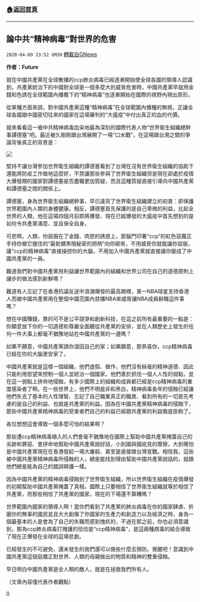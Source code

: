 ###  [:house:返回首頁](https://github.com/ourhimalayas/txt)
---

## 論中共“精神病毒”對世界的危害
`2020-04-09 23:52 GM30` [轉載自GNews](https://gnews.org/zh-hant/167941/)

**作者：Future**

就在中國共產黨在全球散播的ccp肺炎病毒已經逐漸開始使全球各國的領導人認識到，共產黨統治下的中國對全球是一個多麼大的威脅危害時，中國共產黨早就用金錢和色誘在全球範圍內播撒下的“精神病毒”也逐漸開始在國際的視野內現出原形。

從某種方面來說，對中國共產黨這種“精神病毒”在全球範圍內播種的無視，正讓全球各國跟中國密切往來的國家在這場審判的“大瘟疫”中付出真正的血的代價。

就來看看這一被中共精神病毒血染地最為深刻的國際代表人物“世界衛生組織總幹事譚德塞”吧。最近被久剛剛跟台灣展開了一場“口水戰”，在這場跟台灣之間的爭論背後真正的背景是：

![](https://s3.amazonaws.com/gnews-media-offload/wp-content/uploads/2020/04/09235036/image0-75.jpg)

堅持不讓台灣參加世界衛生組織的譚德塞看到了台灣在沒有世界衛生組織的協助下還能將防疫工作做地這麼好，不禁讓那些參與了世界衛生組織但是現在卻處於疫情大爆發期的國家對譚德塞是否盡職更加質疑，而且這種質疑直接引導向中國共產黨和譚德塞之間的關係上。

譚德塞，身為世界衛生組織總幹事，早已違背了世界衛生組織建立的初衷：即保護世界範圍內人類的身體健康。相反，譚德塞首先保護的是自己卑微的利益，比起全世界的人類，他在這場四個月前即將爆發、現在已經爆發的大瘟疫中首先想到的是如何令共產黨滿意、並且保全自身。

可悲啊，人類，你屈服在了金錢、肉慾的誘惑上，那腦門印著“ccp”的紅色惡魔正手持你被它握住的“最骯髒黑暗秘密的把柄”向你砸來，不用威脅你就能讓你屈服，讓“ccp的精神病毒”直接操控你的大腦，不用加入中國共產黨就直接讓你變成了中國共產黨的一員。

難道我們對中國共產黨用利益讓世界範圍內的組織和世界公司在自己的道德原則上讓步的做法感到新鮮嗎？

難道有人忘記了在香港抗議反送中浪潮爆發的最高期裡，某一NBA球星支持香港人而被中國共產黨用在整個中國范圍內禁播NBA來威脅讓NBA成員辭職這件事嗎？

想在中國賺錢，靠的可不是公平競爭和創新科技，在這之前所有最重要的一點是：你願意放下你的一切道德和尊嚴全面聽從共產黨的安排，並在人類歷史上發生的任何一件大事上都毫不猶豫地站在中國共產黨的一邊嗎？

如果不願意，中國共產黨請你滾回自己的家；如果願意，那恭喜你，ccp精神病毒已經在你的大腦里安家了。

中國共產黨就是這樣一個組織，他們虛假、做作，他們沒有絲毫的精神道德、因此只能利用慾望來控制一個人並統治一個國家，他們善於抓住一個人人性的弱點，並在這一弱點上拼命地侵蝕，有多少國際上的組織和成員都已經是ccp精神病毒的重度感染者了啊。在一些世界上，他們不明是非和黑白，精神病毒長年的侵蝕已經讓他們失去了基本的人性理智、忘記了自己職業真正的職責、看到所有的一切首先考慮的是自己的利益、也就是共產黨的利益。因為在中國共產黨精神病毒的侵蝕下，那些中國共產黨精神病毒的受害者們自己的利益已經跟共產黨的利益徹底掛鉤了。

各位想想這會導致一個多麼可怕的結果啊？

那些遭ccp精神病毒植入的人們會毫不猶豫地在國際上幫助中國共產黨掩蓋自己的劣跡和罪惡、會拼命地幫助中國共產黨說好話，小到國與國祇見的摩擦，大到哪怕是中國共產黨現在在香港發起一場大屠殺、甚至是直接跟台灣宣戰。相信我，這些被中國共產黨精神病毒所侵蝕的人，總是能找到理由幫助中國共產黨說話的，就跟他們總是能為自己的錯誤辯護一樣。

因為中國共產黨的精神病毒侵蝕到了世界衛生組織，所以世界衛生組織在疫情爆發的初期幫助中國共產黨掩蓋了真相，國際上只要相信了世界衛生組織就等於相信了共產黨，而那些相信了共產黨的國家，現在的下場還不算糟嗎？

世界範圍內國家的領導人啊！當你們看到了共產黨的肺炎病毒在你的國家肆虐、折磨你的無辜的國民並且大大創傷了你國家的生產力和創造力以及經濟之時，身為一個最基本的人是會為了自己的失職而感到愧疚的，不過在那之前，你也必須意識到，那為ccp肺炎病毒打掩護的恰恰是“ccp精神病毒”，是這兩種病毒的結合導致了現在正爆發在全球的這場悲劇。

已經發生的不可避免，還未發生的我們還可以做些什麼去預防。覺醒吧！意識到中國共產黨這個惡魔正對世界、人類的母親做出的物質和精神的雙重侵蝕。

早日明白中國共產黨是全人類的敵人，就是在拯救我們所有人。

（文章內容僅代表作者觀點）

0
